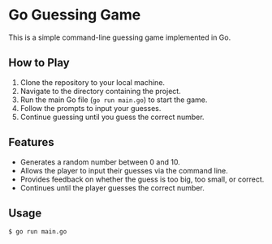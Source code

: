 # Go Guessing Game

This is a simple command-line guessing game implemented in Go.

## How to Play

1. Clone the repository to your local machine.
2. Navigate to the directory containing the project.
3. Run the main Go file (`go run main.go`) to start the game.
4. Follow the prompts to input your guesses.
5. Continue guessing until you guess the correct number.

## Features

- Generates a random number between 0 and 10.
- Allows the player to input their guesses via the command line.
- Provides feedback on whether the guess is too big, too small, or correct.
- Continues until the player guesses the correct number.

## Usage

```bash
$ go run main.go
